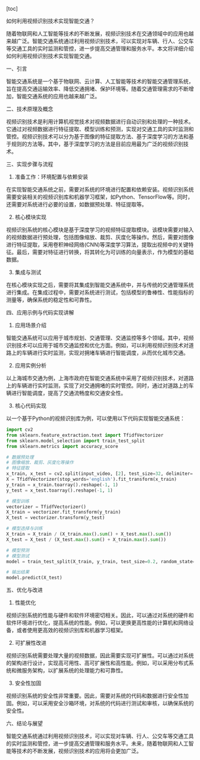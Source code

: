 
[toc]                    
                
                
如何利用视频识别技术实现智能交通？

随着物联网和人工智能等技术的不断发展，视频识别技术在交通领域中的应用也越来越广泛。智能交通系统通过利用视频识别技术，可以实现对车辆、行人、公交车等交通工具的实时监测和管控，进一步提高交通管理和服务水平。本文将详细介绍如何利用视频识别技术实现智能交通。

一、引言

智能交通系统是一个基于物联网、云计算、人工智能等技术的智能交通管理系统，旨在提高交通运输效率、降低交通拥堵、保护环境等。随着交通管理需求的不断增加，智能交通系统的应用也越来越广泛。

二、技术原理及概念

视频识别技术是利用计算机视觉技术对视频数据进行自动识别和处理的一种技术。它通过对视频数据进行特征提取、模型训练和预测，实现对交通工具的实时监测和管控。视频识别技术可以分为基于图像的特征提取方法、基于深度学习的方法和基于规则的方法等。其中，基于深度学习的方法是目前应用最为广泛的视频识别技术。

三、实现步骤与流程

1. 准备工作：环境配置与依赖安装

在实现智能交通系统之前，需要对系统的环境进行配置和依赖安装。视频识别系统需要安装相关的视频识别库和机器学习框架，如Python、TensorFlow等。同时，还需要对系统进行必要的设置，如数据预处理、特征提取等。

2. 核心模块实现

视频识别系统的核心模块是基于深度学习的视频特征提取模块。该模块需要对输入的视频数据进行预处理，包括图像缩放、裁剪、灰度化等操作。然后，需要对图像进行特征提取，采用卷积神经网络(CNN)等深度学习算法，提取出视频中的关键特征。最后，需要对特征进行转换，将其转化为可训练的向量表示，作为模型的基础数据。

3. 集成与测试

在核心模块实现之后，需要将其集成到智能交通系统中，并与传统的交通管理系统进行集成。在集成过程中，需要对系统进行测试，包括模型的鲁棒性、性能指标的测量等，确保系统的稳定性和可靠性。

四、应用示例与代码实现讲解

1. 应用场景介绍

智能交通系统可以应用于城市规划、交通管理、交通监控等多个领域。其中，视频识别技术可以应用于城市交通监控和优化方面。例如，可以利用视频识别技术对道路上的车辆进行实时监测，实现对拥堵车辆进行智能调度，从而优化城市交通。

2. 应用实例分析

以上海城市交通为例，上海市政府在智能交通系统中采用了视频识别技术，对道路上的车辆进行实时监测，实现了对交通拥堵的实时管控。同时，通过对道路上的车辆进行智能调度，提高了交通流畅度和交通安全性。

3. 核心代码实现

以一个基于Python的视频识别库为例，可以使用以下代码实现智能交通系统：

```python
import cv2
from sklearn.feature_extraction.text import TfidfVectorizer
from sklearn.model_selection import train_test_split
from sklearn.metrics import accuracy_score

# 数据预处理
# 图像缩放、裁剪、灰度化等操作
# 特征提取
x_train, x_test = cv2.split(input_video, [2], test_size=32, delimiter='    ')
X = TfidfVectorizer(stop_words='english').fit_transform(x_train)
y_train = x_train.toarray().reshape(-1, 1)
y_test = x_test.toarray().reshape(-1, 1)

# 模型训练
vectorizer = TfidfVectorizer()
X_train = vectorizer.fit_transform(y_train)
X_test = vectorizer.transform(y_test)

# 模型选择与训练
X_train = X_train / (X_train.max().sum() + X_test.max().sum())
X_test = X_test / (X_test.max().sum() + X_train.max().sum())

# 模型预测
# 模型测试
model = train_test_split(X_train, y_train, test_size=0.2, random_state=42)

# 输出结果
model.predict(X_test)
```

五、优化与改进

1. 性能优化

视频识别系统的性能与硬件和软件环境密切相关。因此，可以通过对系统的硬件和软件环境进行优化，提高系统的性能。例如，可以更换更高性能的计算机和网络设备，或者使用更高效的视频识别库和机器学习框架。

2. 可扩展性改进

视频识别系统需要处理大量的视频数据，因此需要实现可扩展性。可以通过对系统的架构进行设计，实现高可用性、高可扩展性和高性能。例如，可以采用分布式系统和微服务架构，以扩展系统的处理能力和可靠性。

3. 安全性加固

视频识别系统的安全性非常重要。因此，需要对系统的代码和数据进行安全性加固。例如，可以采用安全沙箱环境，对系统的代码进行测试和审核，以确保系统的安全性。

六、结论与展望

智能交通系统通过利用视频识别技术，可以实现对车辆、行人、公交车等交通工具的实时监测和管控，进一步提高交通管理和服务水平。未来，随着物联网和人工智能等技术的不断发展，视频识别技术的应用将会更加广泛。

